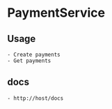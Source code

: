 # PaymentService

## Usage
    - Create payments
    - Get payments

## docs
    - http://host/docs
